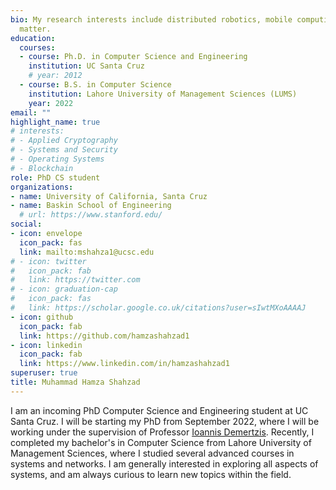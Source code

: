 ```yaml
---
bio: My research interests include distributed robotics, mobile computing and programmable
  matter.
education:
  courses:
  - course: Ph.D. in Computer Science and Engineering
    institution: UC Santa Cruz
    # year: 2012
  - course: B.S. in Computer Science
    institution: Lahore University of Management Sciences (LUMS)
    year: 2022
email: ""
highlight_name: true
# interests:
# - Applied Cryptography
# - Systems and Security
# - Operating Systems
# - Blockchain
role: PhD CS student
organizations:
- name: University of California, Santa Cruz
- name: Baskin School of Engineering
  # url: https://www.stanford.edu/
social:
- icon: envelope
  icon_pack: fas
  link: mailto:mshahza1@ucsc.edu
# - icon: twitter
#   icon_pack: fab
#   link: https://twitter.com
# - icon: graduation-cap
#   icon_pack: fas
#   link: https://scholar.google.co.uk/citations?user=sIwtMXoAAAAJ
- icon: github
  icon_pack: fab
  link: https://github.com/hamzashahzad1
- icon: linkedin
  icon_pack: fab
  link: https://www.linkedin.com/in/hamzashahzad1
superuser: true
title: Muhammad Hamza Shahzad
---
```


I am an incoming PhD Computer Science and Engineering student at UC Santa Cruz. I will be starting my PhD from September 2022, where I will be working under the supervision of Professor <a href = "http://idemertzis.com/" target="_blank">Ioannis Demertzis</a>. Recently, I completed my bachelor's in Computer Science from Lahore University of Management Sciences, where I studied several advanced courses in systems and networks. I am generally interested in exploring all aspects of systems, and am always curious to learn new topics within the field. 

<!-- {{< icon name="download" pack="fas" >}} Download my {{< staticref "uploads/demo_resume.pdf" "newtab" >}}resumé{{< /staticref >}}. -->
